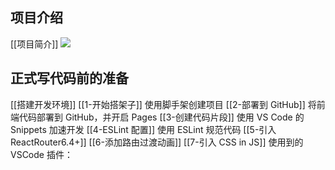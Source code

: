 ## 项目介绍
[[项目简介]]
![](https://img.shields.io/badge/dogKeeping-v0.1.0-F10000.svg)
## 正式写代码前的准备
[[搭建开发环境]]
[[1-开始搭架子]] 使用脚手架创建项目
[[2-部署到 GitHub]] 将前端代码部署到 GitHub，并开启 Pages
[[3-创建代码片段]] 使用 VS Code 的 Snippets 加速开发
[[4-ESLint 配置]] 使用 ESLint 规范代码
[[5-引入 ReactRouter6.4+]] 
[[6-添加路由过渡动画]] 
[[7-引入 CSS in JS]] 
使用到的 VSCode 插件：
